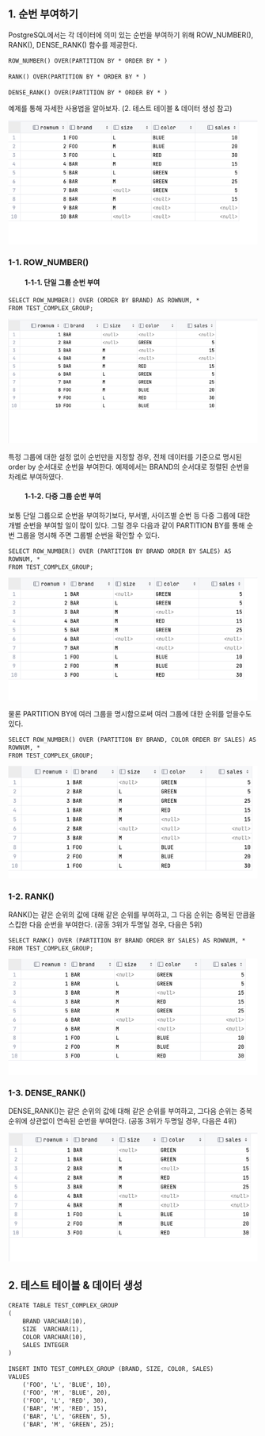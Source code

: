 ## 1\. 순번 부여하기 

PostgreSQL에서는 각 데이터에 의미 있는 순번을 부여하기 위해 ROW\_NUMBER(), RANK(), DENSE\_RANK() 함수를 제공한다. 

```
ROW_NUMBER() OVER(PARTITION BY * ORDER BY * )

RANK() OVER(PARTITION BY * ORDER BY * )

DENSE_RANK() OVER(PARTITION BY * ORDER BY * )
```

예제를 통해 자세한 사용법을 알아보자. (2. 테스트 테이블 & 데이터 생성 참고)

<p align="center"><img src="/img/rownum1.png"/></p>

### 1-1. ROW\_NUMBER()

####           1-1-1. 단일 그룹 순번 부여

```
SELECT ROW_NUMBER() OVER (ORDER BY BRAND) AS ROWNUM, *
FROM TEST_COMPLEX_GROUP;
```

<p align="center"><img src="/img/rownum2.png"/></p>

특정 그룹에 대한 설정 없이 순번만을 지정할 경우, 전체 데이터를 기준으로 명시된 order by 순서대로 순번을 부여한다. 예제에서는 BRAND의 순서대로 정렬된 순번을 차례로 부여하였다.

####           1-1-2. 다중 그룹 순번 부여

보통 단일 그룹으로 순번을 부여하기보다, 부서별, 사이즈별 순번 등 다중 그룹에 대한 개별 순번을 부여할 일이 많이 있다. 그럴 경우 다음과 같이 PARTITION BY를 통해 순번 그룹을 명시해 주면 그룹별 순번을 확인할 수 있다.

```
SELECT ROW_NUMBER() OVER (PARTITION BY BRAND ORDER BY SALES) AS ROWNUM, *
FROM TEST_COMPLEX_GROUP;
```

<p align="center"><img src="/img/rownum3.png"/></p>

물론 PARTITION BY에 여러 그룹을 명시함으로써 여러 그룹에 대한 순위를 얻을수도 있다.

```
SELECT ROW_NUMBER() OVER (PARTITION BY BRAND, COLOR ORDER BY SALES) AS ROWNUM, *
FROM TEST_COMPLEX_GROUP;
```

<p align="center"><img src="/img/rownum4.png"/></p>

### 1-2. RANK()

RANK()는 같은 순위의 값에 대해 같은 순위를 부여하고, 그 다음 순위는 중복된 만큼을 스킵한 다음 순번을 부여한다. (공동 3위가 두명일 경우, 다음은 5위)

```
SELECT RANK() OVER (PARTITION BY BRAND ORDER BY SALES) AS ROWNUM, *
FROM TEST_COMPLEX_GROUP;
```

<p align="center"><img src="/img/rownum5.png"/></p>

### 1-3. DENSE\_RANK()

DENSE\_RANK()는 같은 순위의 값에 대해 같은 순위를 부여하고, 그다음 순위는 중복순위에 상관없이 연속된 순번을 부여한다. (공동 3위가 두명일 경우, 다음은 4위)

<p align="center"><img src="/img/rownum6.png"/></p>

## 2\. 테스트 테이블 & 데이터 생성

```
CREATE TABLE TEST_COMPLEX_GROUP
(
    BRAND VARCHAR(10),
    SIZE  VARCHAR(1),
    COLOR VARCHAR(10),
    SALES INTEGER
)
 
INSERT INTO TEST_COMPLEX_GROUP (BRAND, SIZE, COLOR, SALES)
VALUES 
    ('FOO', 'L', 'BLUE', 10),
    ('FOO', 'M', 'BLUE', 20),
    ('FOO', 'L', 'RED', 30),
    ('BAR', 'M', 'RED', 15),
    ('BAR', 'L', 'GREEN', 5),
    ('BAR', 'M', 'GREEN', 25);
```